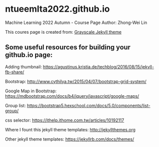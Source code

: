 # ntueemlta2022.github.io
Machine Learning 2022 Autumn - Course Page 
Author: Zhong-Wei Lin

This coures page is created from: [Grayscale Jekyll theme](http://jekyllthemes.org/themes/grayscale/)


## Some useful resources for building your github.io page:

Adding thumbnail:
https://agustinus.kristia.de/techblog/2016/08/15/jekyll-fb-share/

Bootstrap:
http://www.cythilya.tw/2015/04/07/bootstrap-grid-system/

Google Map in Bootstrap:
https://mdbootstrap.com/docs/b4/jquery/javascript/google-maps/

Group list:
https://bootstrap5.hexschool.com/docs/5.0/components/list-group/

css selector:
https://ithelp.ithome.com.tw/articles/10192117

Where I fount this jekyll theme templates:
http://jekyllthemes.org

Other jekyll theme templates:
https://jekyllrb.com/docs/themes/
